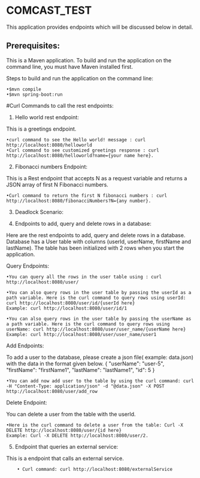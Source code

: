 # COMCAST_TEST
This application provides endpoints which will be discussed below in detail.


## Prerequisites:
This is a Maven application. To build and run the application on the command line, you must have Maven installed first.

Steps to build and run the application on the command line:

	•$mvn compile
	•$mvn spring-boot:run

#Curl Commands to call the rest endpoints:

1) Hello world rest endpoint:

This is a greetings endpoint.

	•curl command to see the Hello world! message : curl http://localhost:8080/helloworld
	•Curl command to see customized greetings response : curl http://localhost:8080/helloworld?name={your name here}.


2) Fibonacci numbers Endpoint:

This is a Rest endpoint that accepts N as a request variable and returns a JSON array of first N Fibonacci numbers.

	•Curl command to return the first N fibonacci numbers : curl http://localhost:8080/fibonacciNumbers?N={any number}.

3) Deadlock Scenario:






4) Endpoints to add, query and delete rows in a database:

Here are the rest endpoints to add, query and delete rows in a database. Database has a User table with columns (userId, userName, firstName and lastName). The table has been initialized with 2 rows when you start the application.

Query Endpoints:
	
	•You can query all the rows in the user table using : curl http://localhost:8080/user/
	
	•You can also query rows in the user table by passing the userId as a path variable. Here is the curl command to query rows using userId: curl http://localhost:8080/user/id/{userId here}
	Example: curl http://localhost:8080/user/id/1
	
	•You can also query rows in the user table by passing the userName as a path variable. Here is the curl command to query rows using userName: curl http://localhost:8080/user/user_name/{userName here}
	Example: curl http://localhost:8080/user/user_name/user1

Add Endpoints:

To add a user to the database, please create a json file( example: data.json) with the data in the format given below. 
 {
        "userName": "user-5",
        "firstName": "firstName1",
        "lastName": "lastName1",
        "id": 5
 }

	•You can add now add user to the table by using the curl command: curl -H "Content-Type: application/json" -d "@data.json" -X POST http://localhost:8080/user/add_row

Delete Endpoint:

You can delete a user from the table with the userId.

	•Here is the curl command to delete a user from the table: Curl -X DELETE http://localhost:8080/user/{id here}
	Example: Curl -X DELETE http://localhost:8080/user/2.
	
5) Endpoint that queries an external service:

This is a endpoint that calls an external service.
		
		• Curl command: curl http://localhost:8080/externalService




